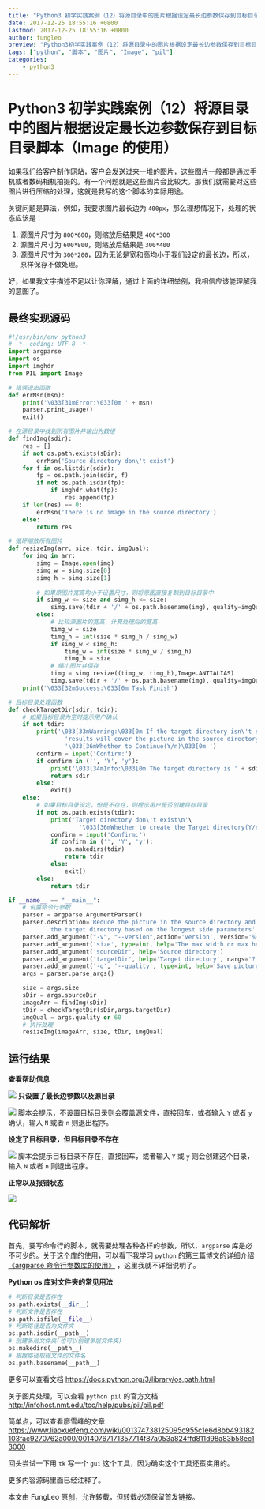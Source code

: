 ```yaml
---
title: "Python3 初学实践案例（12）将源目录中的图片根据设定最长边参数保存到目标目录脚本（Image 的使用）"
date: 2017-12-25 18:55:16 +0800
lastmod: 2017-12-25 18:55:16 +0800
author: fungleo
preview: "Python3初学实践案例（12）将源目录中的图片根据设定最长边参数保存到目标目录脚本（Image的使用）如果我们给客户制作网站，客户会发送过来一堆的图片，这些图片一般都是通过手机或者数码相机拍摄的。有一个问题就是这些图片会比较大。那我们就需要对这些图片进行压缩的处理，这就是我写的这个脚本的实际用途。关键问题是算法，例如，我要求图片最长边为400px，那么理想情况下，处理的状态应该是：源图片"
tags: ["python", "脚本", "图片", "Image", "pil"]
categories:
    - python3
---
```


# Python3 初学实践案例（12）将源目录中的图片根据设定最长边参数保存到目标目录脚本（Image 的使用）

如果我们给客户制作网站，客户会发送过来一堆的图片，这些图片一般都是通过手机或者数码相机拍摄的。有一个问题就是这些图片会比较大。那我们就需要对这些图片进行压缩的处理，这就是我写的这个脚本的实际用途。

关键问题是算法，例如，我要求图片最长边为 `400px`，那么理想情况下，处理的状态应该是：

1. 源图片尺寸为 `800*600`，则缩放后结果是 `400*300`
2. 源图片尺寸为 `600*800`，则缩放后结果是 `300*400`
3. 源图片尺寸为 `300*200`，因为无论是宽和高均小于我们设定的最长边，所以，原样保存不做处理。

好，如果我文字描述不足以让你理解，通过上面的详细举例，我相信应该能理解我的意图了。

## 最终实现源码

```python
#!/usr/bin/env python3
# -*- coding: UTF-8 -*-
import argparse
import os
import imghdr
from PIL import Image

# 错误退出函数
def errMsn(msn):
    print('\033[31mError:\033[0m ' + msn)
    parser.print_usage()
    exit()

# 在源目录中找到所有图片并输出为数组
def findImg(sdir):
    res = []
    if not os.path.exists(sDir):
        errMsn('Source directory don\'t exist')
    for f in os.listdir(sdir):
        fp = os.path.join(sdir, f)
        if not os.path.isdir(fp):
            if imghdr.what(fp):
                res.append(fp)
    if len(res) == 0:
        errMsn('There is no image in the source directory')
    else:
        return res

# 循环缩放所有图片
def resizeImg(arr, size, tdir, imgQual):
    for img in arr:
        simg = Image.open(img)
        simg_w = simg.size[0]
        simg_h = simg.size[1]
        
        # 如果原图片宽高均小于设置尺寸，则将原图直接复制到目标目录中
        if simg_w <= size and simg_h <= size:
            simg.save(tdir + '/' + os.path.basename(img), quality=imgQual)
        else:
            # 比较源图片的宽高，计算处理后的宽高
            timg_w = size
            timg_h = int(size * simg_h / simg_w)
            if simg_w < simg_h:
                timg_w = int(size * simg_w / simg_h)
                timg_h = size
            # 缩小图片并保存
            timg = simg.resize((timg_w, timg_h),Image.ANTIALIAS)
            timg.save(tdir + '/' + os.path.basename(img), quality=imgQual)
    print('\033[32mSuccess:\033[0m Task Finish')

# 目标目录处理函数
def checkTargetDir(sdir, tdir):
    # 如果目标目录为空时提示用户确认
    if not tdir:
        print('\033[33mWarning:\033[0m If the target directory isn\'t set, the processing '\
                'results will cover the picture in the source directory\n'\
                '\033[36mWhether to Continue(Y/n)\033[0m ')
        confirm = input('Confirm:')
        if confirm in ('', 'Y', 'y'):
            print('\033[34mInfo:\033[0m The target directory is ' + sdir)
            return sdir
        else:
            exit()
    else:
        # 如果目标目录设定，但是不存在，则提示用户是否创建目标目录
        if not os.path.exists(tdir):
            print('Target directory don\'t exist\n'\
                    '\033[36mWhether to create the Target directory(Y/n)\033[0m')
            confirm = input('Confirm:')
            if confirm in ('', 'Y', 'y'):
                os.makedirs(tdir)
                return tdir
            else:
                exit()
        else:
            return tdir

if __name__ == "__main__":
    # 设置命令行参数
    parser = argparse.ArgumentParser()
    parser.description='Reduce the picture in the source directory and save it to \
            the target directory based on the longest side parameters'
    parser.add_argument("-v", "--version",action='version', version='%(prog)s 1.0')
    parser.add_argument('size', type=int, help='The max width or max height of a picture')
    parser.add_argument('sourceDir', help='Source directory')
    parser.add_argument('targetDir', help='Target directory', nargs='?')
    parser.add_argument('-q', '--quality', type=int, help='Save picture quality, default 60')
    args = parser.parse_args()

    size = args.size
    sDir = args.sourceDir
    imageArr = findImg(sDir)
    tDir = checkTargetDir(sDir,args.targetDir)
    imgQual = args.quality or 60
    # 执行处理 
    resizeImg(imageArr, size, tDir, imgQual)
```

## 运行结果

**查看帮助信息**

![](https://raw.githubusercontent.com/fengcms/articles/master/image/98/f58e686cdc9093e5af55c019d46f74.png)
**只设置了最长边参数以及源目录**

![](https://raw.githubusercontent.com/fengcms/articles/master/image/70/ee0e3cd00a4c8a92cf18b97d82f5fa.png)
脚本会提示，不设置目标目录则会覆盖源文件，直接回车，或者输入 `Y` 或者 `y` 确认，输入 `N` 或者 `n` 则退出程序。

**设定了目标目录，但目标目录不存在**

![](https://raw.githubusercontent.com/fengcms/articles/master/image/fa/ac8f9d61491c2a8ef932450c9d9afe.png)
脚本会提示目标目录不存在，直接回车，或者输入 `Y` 或 `y` 则会创建这个目录，输入 `N` 或者 `n` 则退出程序。

**正常以及报错状态**

![](https://raw.githubusercontent.com/fengcms/articles/master/image/e4/2601114e7d61651530e9ff49e1b55a.png)
## 代码解析

首先，要写命令行的脚本，就需要处理各种各样的参数，所以，`argparse` 库是必不可少的。关于这个库的使用，可以看下我学习 `python` 的第三篇博文的详细介绍[《argparse 命令行参数库的使用》](http://blog.csdn.net/fungleo/article/details/78784180) ，这里我就不详细说明了。


**Python os 库对文件夹的常见用法**
```python
# 判断目录是否存在
os.path.exists(__dir__)
# 判断文件是否存在
os.path.isfile(__file__)
# 判断路径是否为文件夹
os.path.isdir(__path__)
# 创建多层文件夹(也可以创建单层文件夹)
os.makedirs(__path__)
# 根据路径取得文件的文件名
os.path.basename(__path__)
```

更多可以查看文档 https://docs.python.org/3/library/os.path.html

关于图片处理，可以查看 `python pil` 的官方文档 http://infohost.nmt.edu/tcc/help/pubs/pil/pil.pdf

简单点，可以查看廖雪峰的文章 https://www.liaoxuefeng.com/wiki/001374738125095c955c1e6d8bb493182103fac9270762a000/00140767171357714f87a053a824ffd811d98a83b58ec13000

回头尝试一下用 `tk` 写一个 `gui` 这个工具，因为确实这个工具还蛮实用的。

更多内容源码里面已经注释了。

本文由 FungLeo 原创，允许转载，但转载必须保留首发链接。

